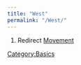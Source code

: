 ```yaml
---
title: "West"
permalink: "/West/"
---
```


1.  Redirect [Movement](Movement "wikilink")

[Category:Basics](Category:Basics "wikilink")